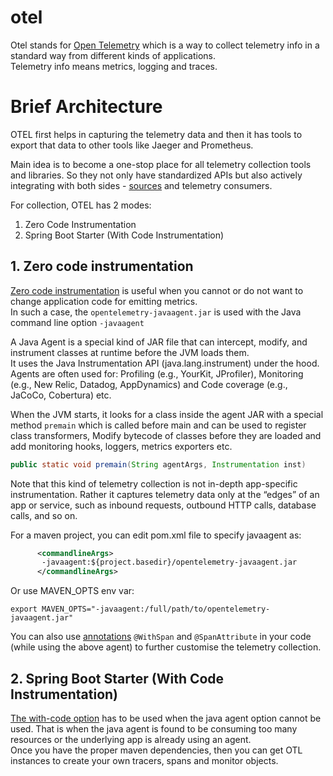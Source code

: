 # otel
Otel stands for [Open Telemetry](https://opentelemetry.io/) which is a way to collect telemetry info in a standard way from different kinds of applications.  
Telemetry info means metrics, logging and traces.

# Brief Architecture
OTEL first helps in capturing the telemetry data and then it has tools to export that data to other tools like Jaeger and Prometheus.

Main idea is to become a one-stop place for all telemetry collection tools and libraries. So they not only have standardized APIs but also actively integrating with both sides - [sources](https://github.com/open-telemetry/opentelemetry-java-instrumentation/blob/main/docs/supported-libraries.md) and telemetry consumers.

For collection, OTEL has 2 modes:  
1. Zero Code Instrumentation
2. Spring Boot Starter (With Code Instrumentation)
   
## 1. Zero code instrumentation
[Zero code instrumentation](https://opentelemetry.io/docs/zero-code/java/) is useful when you cannot or do not want to change application code for emitting metrics.  
In such a case, the `opentelemetry-javaagent.jar` is used with the Java command line option `-javaagent`
   
A Java Agent is a special kind of JAR file that can intercept, modify, and instrument classes at runtime before the JVM loads them.  
It uses the Java Instrumentation API (java.lang.instrument) under the hood.  
Agents are often used for: Profiling (e.g., YourKit, JProfiler), Monitoring (e.g., New Relic, Datadog, AppDynamics) and Code coverage (e.g., JaCoCo, Cobertura) etc.

When the JVM starts, it looks for a class inside the agent JAR with a special method `premain` which is called before main and can be used to register class transformers, Modify bytecode of classes before they are loaded and add monitoring hooks, loggers, metrics exporters etc.

```java
public static void premain(String agentArgs, Instrumentation inst)
```
   
Note that this kind of telemetry collection is not in-depth app-specific instrumentation. Rather it captures telemetry data only at the “edges” of an app or service, such as inbound requests, outbound HTTP calls, database calls, and so on.

For a maven project, you can edit pom.xml file to specify javaagent as:
   ```xml
         <commandlineArgs>
          -javaagent:${project.basedir}/opentelemetry-javaagent.jar
         </commandlineArgs>
   ```
Or use MAVEN_OPTS env var:  
   ```
   export MAVEN_OPTS="-javaagent:/full/path/to/opentelemetry-javaagent.jar"
   ```
   
You can also use [annotations](https://opentelemetry.io/docs/zero-code/java/agent/annotations/) `@WithSpan` and `@SpanAttribute` in your code (while using the above agent) to further customise the telemetry collection.

## 2. Spring Boot Starter (With Code Instrumentation)  
[The with-code option](https://opentelemetry.io/docs/zero-code/java/spring-boot-starter/) has to be used when the java agent option cannot be used. That is when the java agent is found to be consuming too many resources or the underlying app is already using an agent.  
Once you have the proper maven dependencies, then you can get OTL instances to create your own tracers, spans and monitor objects.




   
